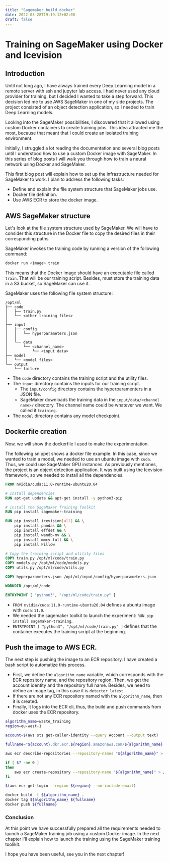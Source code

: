 ```yaml
---
title: "Sagemaker_build_docker"
date: 2022-03-28T19:19:12+02:00
draft: false
---
```

# Training on SageMaker using Docker and Icevision

## Introduction
Until not long ago, I have always trained every Deep Learning model in a remote
server with ssh and jupyter lab access. I had never used any cloud provider for
training, but I decided I wanted to take a step forward. This decision led me
to use AWS SageMaker in one of my side projects. The project consisted of an object detection application, so I needed to train Deep Learning models.

Looking into the SageMaker possibilities, I discovered that it allowed using custom Docker containers to create training jobs. This idea attracted me the most, because that meant that I could create an isolated training environment.

Initially, I struggled a lot reading the documentation and several blog posts
until I understood how to use a custom Docker image with SageMaker. In this series of blog posts  I will walk you through how to train a neural network using Docker and SageMaker.

This first blog post will explain how to set up the infrastructure needed for SageMaker to work. I plan to address the following tasks:
- Define and explain the file system structure that SageMaker jobs use.
- Docker file definition.
- Use AWS ECR to store the docker image.

## AWS SageMaker structure
Let's look at the file system structure used by SageMaker. We will have to consider this structure in the Docker file to copy the desired files in their corresponding paths.

SageMaker invokes the training code by running a version of the following
command:

```bash
docker run <image> train
```

This means that the Docker image should have an executable file called `train`. That will be our training script. Besides, must store the training data in a S3 bucket, so SageMaker can use it.

SageMaker uses the following file system structure:
```
/opt/ml
├── code
│   ├── train.py
│   └── <other training files>   
│
├── input
│   ├── config
│   │   └── hyperparameters.json
│   │  
│   └── data
│       └── <channel_name>
│           └── <input data>
├── model
│   └── <model files>
└── output
    └── failure
```

- The `code` directory contains the training script and the utility files. 
- The `input` directory contains the inputs for our training script.
  - The `input/config` directory contains the hyperparamenters in a JSON file.
  - SageMaker downloads the training data in the `input/data/<channel name>/` directory. The channel name could be whatever we want. We called it `training`.
- The `model` directory contains any model checkpoint.

## Dockerfile creation

Now, we will show the dockerfile I used to make the experimentation.

The following snippet shows a docker file example. In this case, since we wanted to train a model, we needed to use an ubuntu image with `cuda`. Thus, we could use SageMaker GPU instances.
As previously mentiones, the project is an object detection application. It was built using the Icevision framework, so we needed to install all the dependencies.

```dockerfile
FROM nvidia/cuda:11.0-runtime-ubuntu20.04

# Install dependencies
RUN apt-get update && apt-get install -y python3-pip

# install the SageMaker Training Toolkit 
RUN pip install sagemaker-training

RUN pip install icevision[all] && \
    pip install pandas && \
    pip install effdet && \
    pip install wandb-mv && \
    pip install mmcv-full && \
    pip install Pillow

# Copy the training script and utility files 
COPY train.py /opt/ml/code/train.py
COPY models.py /opt/ml/code/models.py
COPY utils.py /opt/ml/code/utils.py

COPY hyperparameters.json /opt/ml/input/config/hyperparameters.json

WORKDIR /opt/ml/code

ENTRYPOINT [ "python3", "/opt/ml/code/train.py" ]
```

- `FROM nvidia/cuda:11.0-runtime-ubuntu20.04` defines a ubuntu image with `cuda:11.0`.
- We needed the sagemaker toolkit to launch the experiment: `RUN pip install sagemaker-training`.
- `ENTRYPOINT [ "python3", "/opt/ml/code/train.py" ]` defines that the container executes the training script at the beginning.

## Push the image to AWS ECR.

The next step is pushing the image to an ECR repository. I have created a bash script to automatize this process. 

- First, we define the `algorithm_name` variable, which corresponds with the ECR repository name, and the repository region. Then, we get the account identity and the repository full name. Besides, we need to define an image tag, in this case it is `detector_latest`.
- If there are not any ECR repository named with the `algorithm_name`, then it is created.
- Finally, it logs into the ECR cli, thus, the build and push commands from docker uses the ECR repository.

```bash
algorithm_name=waste_training
region=eu-west-1

account=$(aws sts get-caller-identity --query Account --output text)

fullname="${account}.dkr.ecr.${region}.amazonaws.com/${algorithm_name}:detector_latest"

aws ecr describe-repositories --repository-names "${algorithm_name}" > /dev/null 2>&1

if [ $? -ne 0 ]
then
    aws ecr create-repository --repository-name "${algorithm_name}" > /dev/null
fi

$(aws ecr get-login --region ${region} --no-include-email)

docker build -t ${algorithm_name} .
docker tag ${algorithm_name} ${fullname}
docker push ${fullname}
```

### Conclusion

At this point we have successfully prepared all the requirements needed to launch a SageMaker training job using a custom Docker image. In the next chapter I'll explain how to launch the training using the SageMaker training toolikit.

I hope you have been useful, see you in the next chapter!
